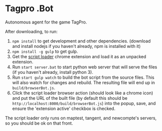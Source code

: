 # Tagpro .Bot

Autonomous agent for the game TagPro.

After downloading, to run:
1. `npm install` to get development and other dependencies. (download and install nodejs if you haven't already, npm is installed with it)
2. `npm install -g gulp` to get gulp.
3. Get the [script loader](https://github.com/chrahunt/script-loader) chrome extension and load it as an unpacked extension.
4. Run `start server.bat` to start python web server that will serve the files (if you haven't already, install python 3).
5. Run `start gulp watch` to build the bot script from the source files. This will also watch for changes and rebuild. The resulting file will end up in `build/browserBot.js`.
6. Click the script loader browser action (should look like a chrome icon) and put the URL of the built file (by default this should be `http://localhost:8000/build/browserBot.js`) into the popup, save, and ensure the 'extension active' checkbox is checked.

The script loader only runs on maptest, tangent, and newcompte's servers, so you should be ok on that front.
